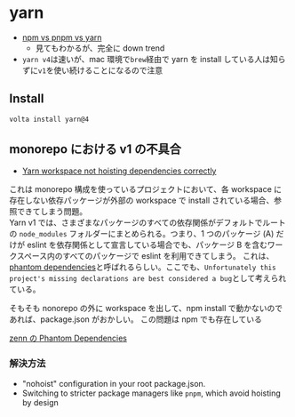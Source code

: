 # yarn

- [npm vs pnpm vs yarn](https://npmtrends.com/npm-vs-pnpm-vs-yarn)
  - 見てもわかるが、完全に down trend
- `yarn v4`は速いが、mac 環境で`brew`経由で yarn を install している人は知らずに`v1`を使い続けることになるので注意

## Install

```sh
volta install yarn@4
```

## monorepo における v1 の不具合

- [Yarn workspace not hoisting dependencies correctly](https://github.com/yarnpkg/yarn/issues/7572)

これは monorepo 構成を使っているプロジェクトにおいて、各 workspace に存在しない依存パッケージが外部の workspace で install されている場合、参照できてしまう問題。  
Yarn v1 では、さまざまなパッケージのすべての依存関係がデフォルトでルートの `node_modules` フォルダーにまとめられる。つまり、1 つのパッケージ (A) だけが eslint を依存関係として宣言している場合でも、パッケージ B を含むワークスペース内のすべてのパッケージで eslint を利用できてしまう。
これは、[phantom dependencies](https://rushjs.io/pages/advanced/phantom_deps/)と呼ばれるらしい。ここでも、`Unfortunately this project's missing declarations are best considered a bug`として考えられている。

そもそも nonorepo の外に workspace を出して、npm install で動かないのであれば、package.json がおかしい。
この問題は npm でも存在している

[zenn の Phantom Dependencies](https://zenn.dev/estra/articles/npm-about-dependencsies#phantom-dependencies)

### 解決方法

- "nohoist" configuration in your root package.json.
- Switching to stricter package managers like `pnpm`, which avoid hoisting by design

